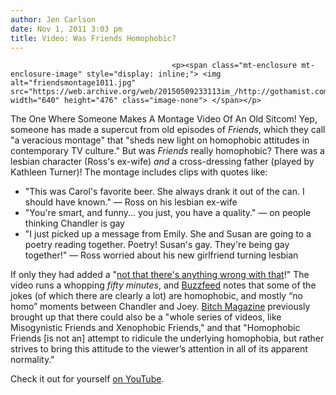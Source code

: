 ```yaml
---
author: Jen Carlson
date: Nov 1, 2011 3:03 pm
title: Video: Was Friends Homophobic?
---
```


	
										<p><span class="mt-enclosure mt-enclosure-image" style="display: inline;"> <img alt="friendsmontage1011.jpg" src="https://web.archive.org/web/20150509233113im_/http://gothamist.com/attachments/arts_jen/friendsmontage1011.jpg" width="640" height="476" class="image-none"> </span></p>

<p>The One Where Someone Makes A Montage Video Of An Old Sitcom! Yep, someone has made a supercut from old episodes of <em>Friends</em>, which they call &quot;a veracious montage&quot; that &quot;sheds new light on homophobic attitudes in contemporary TV culture.&quot; But was <em>Friends</em> really homophobic? There was a lesbian character (Ross&apos;s ex-wife) <em>and</em> a cross-dressing father (played by Kathleen Turner)! The montage includes clips with quotes like:</p><ul><li>&quot;This was Carol&apos;s favorite beer. She always drank it out of the can. I should have known.&quot; &#x2014; Ross on his lesbian ex-wife<br>
</li><li>&quot;You&apos;re smart, and funny... you just, you have a quality.&quot; &#x2014; on people thinking Chandler is gay<br>
</li><li>&quot;I just picked up a message from Emily. She and Susan are going to a poetry reading together. Poetry! Susan&apos;s gay. They&apos;re being gay together!&quot; &#x2014; Ross worried about his new girlfriend turning lesbian</li></ul>If only they had added a &quot;<a href="https://web.archive.org/web/20150509233113/http://www.youtube.com/watch?v=GZPcGapl2dM">not that there&apos;s anything wrong with that</a>!&quot; The video runs a whopping <em>fifty minutes</em>, and <a href="https://web.archive.org/web/20150509233113/http://www.buzzfeed.com/jpmoore/epic-super-cut-of-every-gay-joke-friends-ever-di">Buzzfeed</a> notes that some of the jokes (of which there are clearly a lot) are homophobic, and mostly &#x201C;no homo&#x201D; moments between Chandler and Joey. <a href="https://web.archive.org/web/20150509233113/http://bitchmagazine.org/post/ill-be-there-for-you-but-not-in-a-gay-way-homophobic-friends">Bitch Magazine</a> previously brought up that there could also be a &quot;whole series of videos, like Misogynistic Friends and Xenophobic Friends,&quot; and that &quot;Homophobic Friends [is not an] attempt to ridicule the underlying homophobia, but rather strives to bring this attitude to the viewer&#x2019;s attention in all of its apparent normality.&quot;<p></p>

<p>Check it out for yourself <a href="https://web.archive.org/web/20150509233113/http://www.youtube.com/watch?v=SsQ5za-J6I8&amp;feature=player_embedded">on YouTube</a>.</p>					
										
									
				